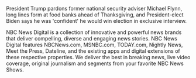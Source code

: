 President Trump pardons former national security adviser Michael Flynn, long lines form at food banks ahead of Thanksgiving, and President-elect Biden says he was 'confident' he would win election in exclusive interview.

NBC News Digital is a collection of innovative and powerful news brands that deliver compelling, diverse and engaging news stories. NBC News Digital features NBCNews.com, MSNBC.com, TODAY.com, Nightly News, Meet the Press, Dateline, and the existing apps and digital extensions of these respective properties. We deliver the best in breaking news, live video coverage, original journalism and segments from your favorite NBC News Shows.





